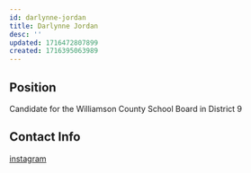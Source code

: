 ```yaml
---
id: darlynne-jordan
title: Darlynne Jordan
desc: ''
updated: 1716472807899
created: 1716395063989
---
```


## Position

Candidate for the Williamson County School Board in District 9

## Contact Info

[instagram](https://www.instagram.com/darlynnejordan4wcs/)
